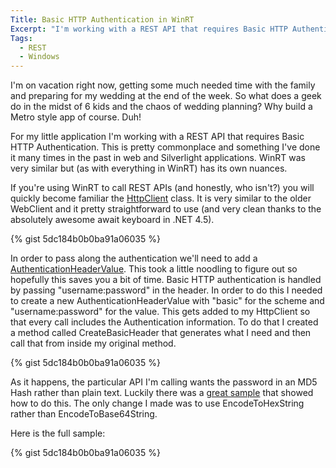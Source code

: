 ```yaml
---
Title: Basic HTTP Authentication in WinRT
Excerpt: "I'm working with a REST API that requires Basic HTTP Authentication. This is pretty commonplace and something I've done it many times in the past in web and Silverlight applications. WinRT was very similar but (as with everything in WinRT) has its own nuances."
Tags:
  - REST
  - Windows
---
```

I'm on vacation right now, getting some much needed time with the family and preparing for my wedding at the end of the week. So what does a geek do in the midst of 6 kids and the chaos of wedding planning? Why build a Metro style app of course. Duh!

For my little application I'm working with a REST API that requires Basic HTTP Authentication. This is pretty commonplace and something I've done it many times in the past in web and Silverlight applications. WinRT was very similar but (as with everything in WinRT) has its own nuances.

If you're using WinRT to call REST APIs (and honestly, who isn't?) you will quickly become familiar the <a href="http://msdn.microsoft.com/en-us/library/system.net.http.httpclient(v=vs.110).aspx" target="_blank">HttpClient</a> class. It is very similar to the older WebClient and it pretty straightforward to use (and very clean thanks to the absolutely awesome await keyboard in .NET 4.5).

{% gist 5dc184b0b0ba91a06035  %}

In order to pass along the authentication we'll need to add a <a href="http://msdn.microsoft.com/en-us/library/hh193878(v=vs.110)" target="_blank">AuthenticationHeaderValue</a>. This took a little noodling to figure out so hopefully this saves you a bit of time. Basic HTTP authentication is handled by passing "username:password" in the header. In order to do this I needed to create a new AuthenticationHeaderValue with "basic" for the scheme and "username:password" for the value. This gets added to my HttpClient so that every call includes the Authentication information. To do that I created a method called CreateBasicHeader that generates what I need and then call that from inside my original method.

{% gist 5dc184b0b0ba91a06035  %}

As it happens, the particular API I'm calling wants the password in an MD5 Hash rather than plain text. Luckily there was a <a href="http://msdn.microsoft.com/en-us/library/windows/apps/windows.security.cryptography.core.hashalgorithmprovider.openalgorithm.aspx" target="_blank">great sample</a> that showed how to do this. The only change I made was to use EncodeToHexString rather than EncodeToBase64String.

Here is the full sample:

{% gist 5dc184b0b0ba91a06035  %}